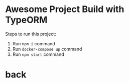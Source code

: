 # Awesome Project Build with TypeORM

Steps to run this project:

1. Run `npm i` command
2. Run `docker-compose up` command
3. Run `npm start` command
# back
